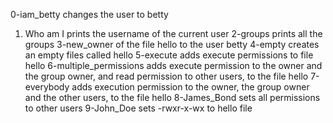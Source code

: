 0-iam_betty changes the user to betty
1. Who am I prints the username of the current user
2-groups prints all the groups
3-new_owner of the file hello to the user betty
4-empty creates an empty files called hello
5-execute adds execute permissions to file hello
6-multiple_permissions  adds execute permission to the owner and the group owner, and read permission to other users, to the file hello
7-everybody adds execution permission to the owner, the group owner and the other users, to the file hello
8-James_Bond sets all permissions to other users
9-John_Doe sets -rwxr-x-wx to hello file 
